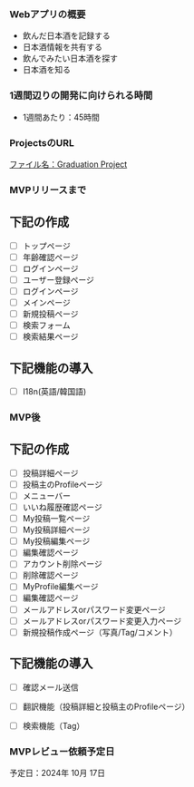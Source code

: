 ### Webアプリの概要
- 飲んだ日本酒を記録する
- 日本酒情報を共有する
- 飲んでみたい日本酒を探す
- 日本酒を知る

### 1週間辺りの開発に向けられる時間
- 1週間あたり：45時間

### ProjectsのURL
[ファイル名：Graduation Project](https://github.com/users/woony-nam/projects/1/views/1)

### MVPリリースまで
## 下記の作成
- [ ] トップページ
- [ ] 年齢確認ページ
- [ ] ログインページ
- [ ] ユーザー登録ページ
- [ ] ログインページ
- [ ] メインページ
- [ ] 新規投稿ページ
- [ ] 検索フォーム
- [ ] 検索結果ページ

## 下記機能の導入
- [ ] I18n(英語/韓国語)


### MVP後
## 下記の作成
- [ ] 投稿詳細ページ
- [ ] 投稿主のProfileページ
- [ ] メニューバー
- [ ] いいね履歴確認ページ
- [ ] My投稿一覧ページ
- [ ] My投稿詳細ページ
- [ ] My投稿編集ページ
- [ ] 編集確認ページ
- [ ] アカウント削除ページ
- [ ] 削除確認ページ
- [ ] MyProfile編集ページ
- [ ] 編集確認ページ
- [ ] メールアドレスorパスワード変更ページ
- [ ] メールアドレスorパスワード変更入力ページ
- [ ] 新規投稿作成ページ（写真/Tag/コメント）

## 下記機能の導入
- [ ] 確認メール送信
- [ ] 翻訳機能（投稿詳細と投稿主のProfileページ）
- [ ] 検索機能（Tag）


### MVPレビュー依頼予定日
予定日：2024年 10月 17日